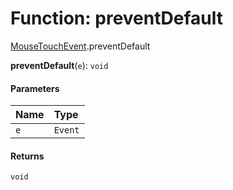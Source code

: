 # Function: preventDefault

[MouseTouchEvent](/en/auto-docs/editor/modules/MouseTouchEvent.md).preventDefault

**preventDefault**(`e`): `void`

#### Parameters

| Name | Type |
| :------ | :------ |
| `e` | `Event` | `MouseEvent` | `TouchEvent` | `MouseEvent`<`Element`, `MouseEvent`> | `TouchEvent`<`Element`> |

#### Returns

`void`
